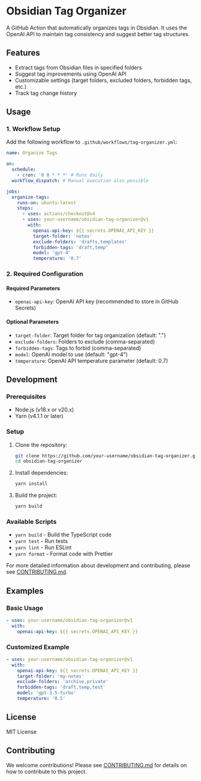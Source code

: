 # Obsidian Tag Organizer

A GitHub Action that automatically organizes tags in Obsidian. It uses the OpenAI API to maintain tag consistency and suggest better tag structures.

## Features

- Extract tags from Obsidian files in specified folders
- Suggest tag improvements using OpenAI API
- Customizable settings (target folders, excluded folders, forbidden tags, etc.)
- Track tag change history

## Usage

### 1. Workflow Setup

Add the following workflow to `.github/workflows/tag-organizer.yml`:

```yaml
name: Organize Tags

on:
  schedule:
    - cron: '0 0 * * *' # Runs daily
  workflow_dispatch: # Manual execution also possible

jobs:
  organize-tags:
    runs-on: ubuntu-latest
    steps:
      - uses: actions/checkout@v4
      - uses: your-username/obsidian-tag-organizer@v1
        with:
          openai-api-key: ${{ secrets.OPENAI_API_KEY }}
          target-folder: 'notes'
          exclude-folders: 'drafts,templates'
          forbidden-tags: 'draft,temp'
          model: 'gpt-4'
          temperature: '0.7'
```

### 2. Required Configuration

#### Required Parameters

- `openai-api-key`: OpenAI API key (recommended to store in GitHub Secrets)

#### Optional Parameters

- `target-folder`: Target folder for tag organization (default: ".")
- `exclude-folders`: Folders to exclude (comma-separated)
- `forbidden-tags`: Tags to forbid (comma-separated)
- `model`: OpenAI model to use (default: "gpt-4")
- `temperature`: OpenAI API temperature parameter (default: 0.7)

## Development

### Prerequisites

- Node.js (v18.x or v20.x)
- Yarn (v4.1.1 or later)

### Setup

1. Clone the repository:

   ```bash
   git clone https://github.com/your-username/obsidian-tag-organizer.git
   cd obsidian-tag-organizer
   ```

2. Install dependencies:

   ```bash
   yarn install
   ```

3. Build the project:
   ```bash
   yarn build
   ```

### Available Scripts

- `yarn build` - Build the TypeScript code
- `yarn test` - Run tests
- `yarn lint` - Run ESLint
- `yarn format` - Format code with Prettier

For more detailed information about development and contributing, please see [CONTRIBUTING.md](CONTRIBUTING.md).

## Examples

### Basic Usage

```yaml
- uses: your-username/obsidian-tag-organizer@v1
  with:
    openai-api-key: ${{ secrets.OPENAI_API_KEY }}
```

### Customized Example

```yaml
- uses: your-username/obsidian-tag-organizer@v1
  with:
    openai-api-key: ${{ secrets.OPENAI_API_KEY }}
    target-folder: 'my-notes'
    exclude-folders: 'archive,private'
    forbidden-tags: 'draft,temp,test'
    model: 'gpt-3.5-turbo'
    temperature: '0.5'
```

## License

MIT License

## Contributing

We welcome contributions! Please see [CONTRIBUTING.md](CONTRIBUTING.md) for details on how to contribute to this project.
